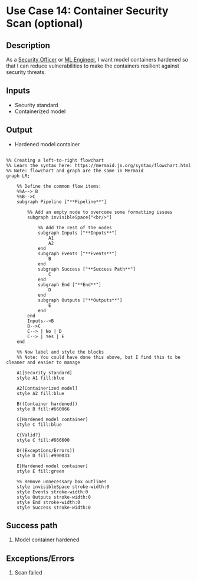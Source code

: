 # Use Case 14: Container Security Scan (optional)

## Description

As a <a href="https://github.com/MLOps-OpenAPI/arch-diagrams?tab=readme-ov-file#security--compliance-officers">Security Officer</a> or <a href="https://github.com/MLOps-OpenAPI/arch-diagrams?tab=readme-ov-file#ml-engineers">ML Engineer</a>, I want model containers hardened so that I can reduce vulnerabilities to make the containers resilient against security threats.

## Inputs

* Security standard
* Containerized model

## Output

* Hardened model container

```mermaid

%% Creating a left-to-right flowchart
%% Learn the syntax here: https://mermaid.js.org/syntax/flowchart.html
%% Note: flowchart and graph are the same in Mermaid
graph LR;

    %% Define the common flow items:
    %%A--> B
    %%B-->C
    subgraph Pipeline ["**Pipeline**"]
        
        %% Add an empty node to overcome some formatting issues
        subgraph invisibleSpace["<br/>"]

            %% Add the rest of the nodes
            subgraph Inputs ["**Inputs**"]
                A1
                A2
            end
            subgraph Events ["**Events**"]
                B
            end
            subgraph Success ["**Success Path**"]
                C
            end
            subgraph End ["**End**"]
                D
            end
            subgraph Outputs ["**Outputs**"]
                E
            end
        end
        Inputs-->B
        B-->C
        C--> | No | D
        C--> | Yes | E
    end

    %% Now label and style the blocks
    %% Note: You could have done this above, but I find this to be cleaner and easier to manage

    A1[Security standard]
    style A1 fill:blue

    A2[Containerized model]
    style A2 fill:blue

    B((Container hardened))
    style B fill:#660066

    C[Hardened model container]
    style C fill:blue

    C{Valid?}
    style C fill:#666600

    D((Exceptions/Errors))
    style D fill:#990033

    E[Hardened model container]
    style E fill:green

    %% Remove unnecessary box outlines
    style invisibleSpace stroke-width:0
    style Events stroke-width:0
    style Outputs stroke-width:0
    style End stroke-width:0
    style Success stroke-width:0
```


## Success path

1. Model container hardened
    
## Exceptions/Errors

1. Scan failed
